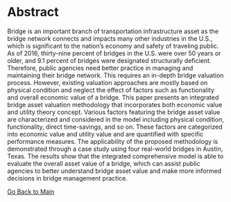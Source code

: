 # Abstract

Bridge is an important branch of transportation infrastructure asset as the bridge network connects and impacts many other industries in the U.S., which is significant to the nation’s economy and safety of traveling public. As of 2016, thirty-nine percent of bridges in the U.S. were over 50 years or older, and 9.1 percent of bridges were designated structurally deficient. Therefore, public agencies need better practice in managing and maintaining their bridge network. This requires an in-depth bridge valuation process. However, existing valuation approaches are mostly based on physical condition and neglect the effect of factors such as functionality and overall economic value of a bridge. This paper presents an integrated bridge asset valuation methodology that incorporates both economic value and utility theory concept. Various factors featuring the bridge asset value are characterized and considered in the model including physical condition, functionality, direct time-savings, and so on. These factors are categorized into economic value and utility value and are quantified with specific performance measures. The applicability of the proposed methodology is demonstrated through a case study using four real-world bridges in Austin, Texas.  The results show that the integrated comprehensive model is able to evaluate the overall asset value of a bridge, which can assist public agencies to better understand bridge asset value and make more informed decisions in bridge management practice.

[Go Back to Main](https://trinhshub.github.io/)
